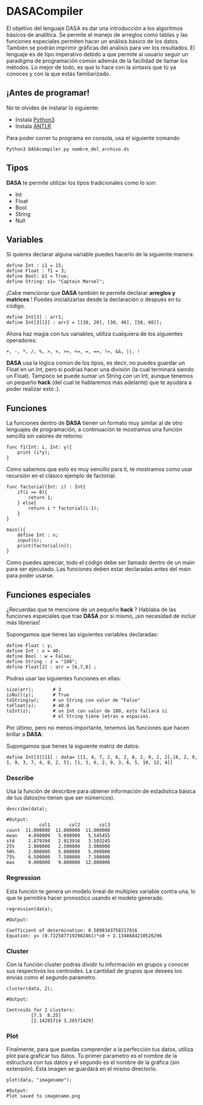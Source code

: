 # DASACompiler

El objetivo del lenguaje DASA es dar una introducción a los algoritmos básicos de analítica. Se permite el manejo de arreglos como tablas y las funciones especiales permiten hacer un análisis básico de los datos. También se podrán imprimir gráficas del análisis para ver los resultados. El lenguaje es de tipo imperativo debido a que permite al usuario seguir un paradigma de programación común además de la facilidad de llamar los métodos. Lo mejor de todo, es que lo hace con la sintaxis que tú ya conoces y con la que estás familiarizado.

## ¡Antes de programar!

No te olvides de instalar lo siguiente:

* Instala [Python3](www.python.org/downloads)
* Instala [ANTLR](www.antlr.org/download.html)

Para poder correr tu programa en consola, usa el siguiente comando

```
Python3 DASAcompiler.py nombre_del_archivo.ds
```

## Tipos 

**DASA** te permite utilizar los tipos tradicionales como lo son:

* Int
* Float
* Bool
* String
* Null

## Variables

Si quieres declarar alguna variable puedes hacerlo de la siguiente manera:

```
define Int : i1 = 15;
define Float : f1 = 3;
define Bool: b1 = True;
define String: s1= "Captain Marvel";
```

¡Cabe mencionar que **DASA** también te permite declarar **arreglos y matrices** !
Puedes inicializarlas desde la declaración o después en tu código.
```
define Int[3] : arr1;
define Int[3][2] : arr2 = [[10, 20], [30, 40], [50, 60]];
```

Ahora haz magia con tus variables, utiliza cualquiera de los siguientes operadores:
```
+, -, *, /, %, >, <, >=, <=, =, ==, !=, &&, ||, !
```
**DASA** usa la lógica común de los tipos, es decir, no puedes guardar un Float en un Int, pero si podrias hacer una división (la cual terminará siendo un Float). Tampoco se puede sumar un String con un Int, aunque tenemos un pequeño **hack** (del cual te hablaremos más adelante) que te ayudara a poder realizar esto :).

## Funciones

La funciones dentro de **DASA** tienen un formato muy similar al de otro lenguajes de programación, a continuación te mostramos una función sencilla sin valores de retorno:
```
func f1(Int: i, Int: y){
    print (i*y);
}

```
Como sabemos que esto es muy sencillo para ti, te mostramos como usar recursión en el clásico ejemplo de factorial:

```
func factorial(Int: i) : Int{
    if(i == 0){
        return 1;
    } else{
        return i * factorial(i-1);
    }
}

main(){
    define Int : n;
    input(n);
    print(factorial(n));
}
```

Como puedes apreciar, todo el código debe ser llamado dentro de un main para ser ejecutado. Las funciones deben estar declaradas antes del main para poder usarse.

## Funciones especiales

¿Recuerdas que te mencione de un pequeño **hack** ? Hablaba de las funciones especiales que trae **DASA** por si mismo, ¡sin necesidad de incluir más librerías!

Supongamos que tienes las siguientes variables declaradas:
```
define Float : y;
define Int : x = 40;
define Bool : w = False;
define String : z = "100";
define Float[3] : arr = [6,7,8] ;
```

Podras usar las siguientes funciones en ellas:
```
size(arr);       # 3
isNull(y);       # True
toString(w);     # un String con valor de "False"
toFloat(x);      # 40.0
toInt(z);        # un Int con valor de 100, esto fallará si 
                 # el String tiene letras o espacios.
```


Por último, pero no menos importante, tenemos las funciones que hacen brillar a **DASA**:

Supongamos que tienes la siguiente matriz de datos:
```
define Int[3][11] : data= [[1, 4, 7, 2, 6, 2, 8, 2, 9, 2, 2],[6, 2, 9, 1, 9, 3, 7, 4, 8, 2, 5], [1, 3, 6, 2, 9, 3, 6, 5, 10, 12, 4]]
```

### Describe

Usa la función de describre para obtener información de estadistica básica de tus datos(no tienen que ser númericos).
```
describe(data);

#Output:
            col1       col2       col3
count  11.000000  11.000000  11.000000
mean    4.090909   5.090909   5.545455
std     2.879394   2.913916   3.503245
25%     2.000000   2.500000   3.000000
50%     2.000000   5.000000   5.000000
75%     6.500000   7.500000   7.500000
max     9.000000   9.000000  12.000000
```

### Regression

Esta función te genera un modelo lineal de multiples variable contra una, lo que te permitira hacer pronostico usando el modelo generado.

```
regression(data);

#Output:

Coefficient of determination: 0.5098343758217816
Equation: y= (0.7225877192982461)*x0 + 2.1348684210526296
```

### Cluster

Con la función cluster podras dividir tu información en grupos y conocer sus respectivos los centroides. La cantidad de grupos que desees los envias como el segundo parametro.

```
cluster(data, 2);

#Output:

Centroids for 2 clusters:
         [7.5  8.25]
         [2.14285714 3.28571429]
```

### Plot

Finalmente, para que puedas comprender a la perfección tus datos, utiliza plot para graficar tus datos. Tu primer parametro es el nombre de la estructura con tus datos y el segundo es el nombre de la gráfica (sin extensión). Esta imagen se guardará en el mismo directorio.

```
plot(data, "imagename");

#Output:
Plot saved to imagename.png
```







